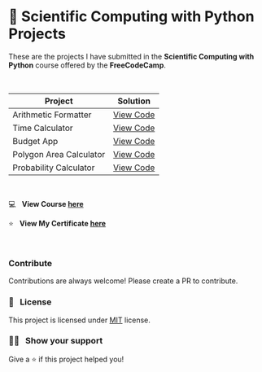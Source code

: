 # :snake: Scientific Computing with Python Projects

These are the projects I have submitted in the **Scientific Computing with Python** course offered by the **FreeCodeCamp**.

<br>

|**Project**|**Solution**|
|-----------------------|----------------------|
|Arithmetic Formatter| [View Code](https://github.com/Sumanth-Talluri/Scientific-Computing-with-Python-Projects/tree/master/Arithmetic%20Formatter)|
|Time Calculator| [View Code](https://github.com/Sumanth-Talluri/Scientific-Computing-with-Python-Projects/tree/master/Time%20Calculator)|
|Budget App| [View Code](https://github.com/Sumanth-Talluri/Scientific-Computing-with-Python-Projects/tree/master/Budget%20App)|
|Polygon Area Calculator| [View Code](https://github.com/Sumanth-Talluri/Scientific-Computing-with-Python-Projects/tree/master/Polygon%20Area%20Calculator)|
|Probability Calculator| [View Code](https://github.com/Sumanth-Talluri/Scientific-Computing-with-Python-Projects/tree/master/Probability%20Calculator)|

<br>

:computer: &nbsp; **View Course [here](https://www.freecodecamp.org/learn/)**

:star: &nbsp; **View My Certificate [here](https://www.freecodecamp.org/certification/fcc88ecf761-c255-4af6-ae18-6eb9e6f8997e/scientific-computing-with-python-v7)** 

&nbsp;

### Contribute

Contributions are always welcome! Please create a PR to contribute.

### :pencil: &nbsp; License

This project is licensed under [MIT](https://opensource.org/licenses/MIT) license.

### :man_astronaut: &nbsp; Show your support

Give a ⭐️ if this project helped you!
